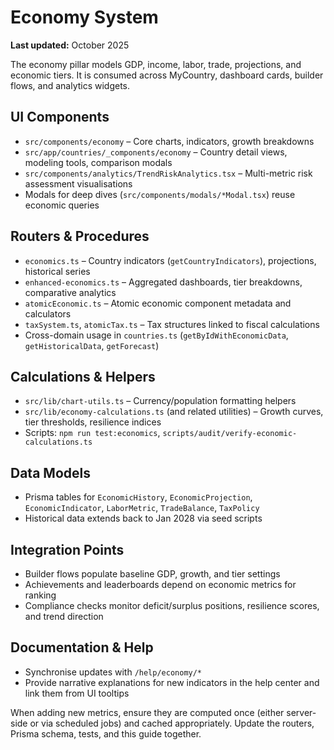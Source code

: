 # Economy System

**Last updated:** October 2025

The economy pillar models GDP, income, labor, trade, projections, and economic tiers. It is consumed across MyCountry, dashboard cards, builder flows, and analytics widgets.

## UI Components
- `src/components/economy` – Core charts, indicators, growth breakdowns
- `src/app/countries/_components/economy` – Country detail views, modeling tools, comparison modals
- `src/components/analytics/TrendRiskAnalytics.tsx` – Multi-metric risk assessment visualisations
- Modals for deep dives (`src/components/modals/*Modal.tsx`) reuse economic queries

## Routers & Procedures
- `economics.ts` – Country indicators (`getCountryIndicators`), projections, historical series
- `enhanced-economics.ts` – Aggregated dashboards, tier breakdowns, comparative analytics
- `atomicEconomic.ts` – Atomic economic component metadata and calculators
- `taxSystem.ts`, `atomicTax.ts` – Tax structures linked to fiscal calculations
- Cross-domain usage in `countries.ts` (`getByIdWithEconomicData`, `getHistoricalData`, `getForecast`)

## Calculations & Helpers
- `src/lib/chart-utils.ts` – Currency/population formatting helpers
- `src/lib/economy-calculations.ts` (and related utilities) – Growth curves, tier thresholds, resilience indices
- Scripts: `npm run test:economics`, `scripts/audit/verify-economic-calculations.ts`

## Data Models
- Prisma tables for `EconomicHistory`, `EconomicProjection`, `EconomicIndicator`, `LaborMetric`, `TradeBalance`, `TaxPolicy`
- Historical data extends back to Jan 2028 via seed scripts

## Integration Points
- Builder flows populate baseline GDP, growth, and tier settings
- Achievements and leaderboards depend on economic metrics for ranking
- Compliance checks monitor deficit/surplus positions, resilience scores, and trend direction

## Documentation & Help
- Synchronise updates with `/help/economy/*`
- Provide narrative explanations for new indicators in the help center and link them from UI tooltips

When adding new metrics, ensure they are computed once (either server-side or via scheduled jobs) and cached appropriately. Update the routers, Prisma schema, tests, and this guide together.
